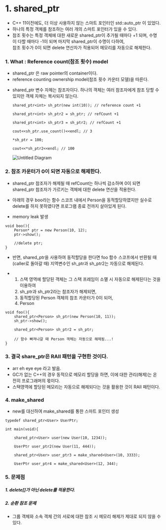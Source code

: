 # 1. shared_ptr  
* C++ 11이전에도, 더 이상 사용하지 않는 스마트 포인터인 std::auto_ptr 이 있었다. 
* 하나의 특정 객체를 참조하는 여러 개의 스마트 포인터가 있을 수 있다.
* 참조 횟수는 특정 객체에 대한 새로운 shared_ptr이 추가될 때마다 +1 되며, 수명이 다할 때마다 -1이 되며 마지막 shared_ptr이 수명이 다하여,  
  참조 횟수가 0이 되면 delete 연산자가 적용되어 메모리를 자동으로 해제한다.  
  
  

### 1. What : Reference count(참조 횟수) model  

* shared_ptr 은 raw pointer의 container이다.  
* reference counting ownership model(참조 횟수 카운터 모델)을 따른다.  
 - shared_ptr 변수 자체는 참조자이다. 하나의 객체는 여러 참조자에게 참조 당할 수 있지만 객체 자체는 복사되지 않는다.
   
    ```
    shared_ptr<int> sh_ptr(new int(10)); // reference count +1
    
    shared_ptr<int> sh_ptr2 = sh_ptr; // refCount +1
    
    shared_ptr<int> sh_ptr3 = sh_ptr2; // refCount +1

    cout<<sh_ptr.use_count()<<endl; // 3

    *sh_ptr = 100;

    cout<<*sh_ptr2<<endl; // 100
    ```
    ![Untitled Diagram](https://user-images.githubusercontent.com/34915108/71593533-db62a880-2b77-11ea-87c9-46270734d0c7.png)


### 2. 참조 카운터가 0이 되면 자동으로 해제한다.  
* shared_ptr 참조자가 해제될 때 refCount는 하나씩 감소하며 0이 되면 shared_ptr 참조자가 가르키는 객체에 대한 delete 연산을 적용한다.  


* 아래의 경우 boo라는 함수 스코프 내에서 Person을 동적할당하였지만 실수로 delete를 하지 못하였다면 프로그램 종료 전까지 살아있게 된다. 
- memory leak 발생  

```
void boo(){
    Person* ptr = new Person(10, 12);
    ptr->show();

    //delete ptr;
}
```


* 반면, shared_ptr을 사용하여 동적할당을 한다면 foo 함수 스코프에서 반환될 때(caller로 돌아갈 때) 지역변수인 sh_ptr과 sh_ptr2는 자동으로 해제된다. 

* 1) 스택 영역에 할당된 객체는 그 스택 프레임이 소멸 시 자동으로 해제된다는 것을 이용하여
  2) sh_ptr과 sh_ptr2라는 참조자가 해제되면,
  3) 동적할당된 Person 객체의 참조 카운터가 0이 되어,
  4) Person 

```
void foo(){
    shared_ptr<Person> sh_ptr(new Person(10, 11));
    sh_ptr->show();
    
    shared_ptr<Person> sh_ptr2 = sh_ptr;
    
    // 함수 빠져나갈 때 Person 객체는 자동으로 해제됨...!
}
```


### 3. 결국 share_ptr은 RAII 패턴을 구현한 것이다.  
 * arr eh eye eye 라고 발음.  
 * GC가 없는 C++의 경우 동적으로 메모리 할당을 하면, 이에 대한 관리(해제)는 온전히 프로그래머의 몫이다.  
 * 스택영역에 할당된 메모리는 자동으로 해제되다는 것을 활용한 것이 RAII 패턴이다.  
 
 
 ### 4. make_shared 

* new를 대신하여 make_shared를 통한 스마트 포인터 생성  
``` 
typedef shared_ptr<User> UserPtr;

int main(void){
   
    shared_ptr<User> user(new User(10, 1234));
           
    UserPtr user_ptr2(new User(11, 444));

    shared_ptr<User> user_ptr3 = make_shared<User>(10, 3333);

    UserPtr user_ptr4 = make_shared<User>(12, 344);
```
    
    
 ### 5. 문제점  
 
 
 ##### 1. delete[]가 아닌 delete를 적용한다.  
 
 ##### 2. 순환 참조 문제  
 
 * 그룹 객체와 소속 객체 간의 서로에 대한 참조 시 메모리 해제가 제대로 되지 않을 수 있다.  
 
 
 
 
 
